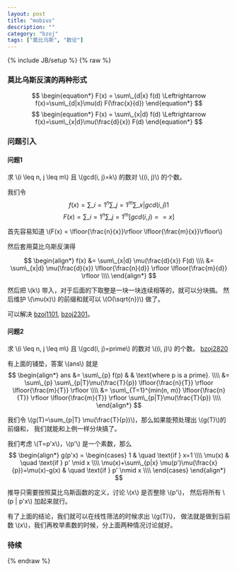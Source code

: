 ```yaml
---
layout: post
title: "mobius"
description: ""
category: "bzoj"
tags: ["莫比乌斯", "数论"]
---
```

{% include JB/setup %}
{% raw %}

### 莫比乌斯反演的两种形式

$$ \begin{equation*} F(x) = \sum\_{d|x} f(d) \Leftrightarrow f(x)=\sum\_{d|x}\mu(d) F(\frac{x}{d}) \end{equation*} $$
$$ \begin{equation*} F(x) = \sum\_{x|d} f(d) \Leftrightarrow f(x)=\sum\_{x|d}\mu(\frac{d}{x}) F(d) \end{equation*} $$


### 问题引入
#### 问题1
求 \\(i \leq n, j \leq m\\) 且 \\(gcd(i, j)=k\\) 的数对 \\((i, j)\\) 的个数。

我们令
$$ \begin{equation*} f(x) = \sum\_{i=1}^{n} \sum\_{j=1}^{m} \sum\_{x | gcd(i, j)} 1 \end{equation*} $$
$$ \begin{equation*} F(x) = \sum\_{i=1}^{n} \sum\_{j=1}^{m} [gcd(i, j) == x] \end{equation*} $$

首先容易知道 \\(F(x) = \lfloor{\frac{n}{x}}\rfloor \lfloor{\frac{m}{x}}\rfloor\\)

然后套用莫比乌斯反演得

$$ \begin{align*} 
f(x) &= \sum\_{x|d} \mu(\frac{d}{x}) F(d) \\\\
     &= \sum\_{x|d} \mu(\frac{d}{x}) \lfloor{\frac{n}{d}} \rfloor \lfloor{\frac{m}{d}} \rfloor \\\\
\end{align*} $$

然后把 \\(k\\) 带入，对于后面的下取整是一块一块连续相等的，就可以分块搞。
然后维护 \\(\mu(x)\\) 的前缀和就可以 \\(O(\sqrt{n})\\) 做了。

可以解决 [bzoj1101][1], [bzoj2301][2]。

#### 问题2
求 \\(i \leq n, j \leq m\\) 且 \\(gcd(i, j)=prime\\) 的数对 \\((i, j)\\) 的个数。
[bzoj2820][3]

有上面的铺垫，答案 \\(ans\\) 就是
$$ \begin{align*}
ans &= \sum\_{p} f(p) & & \text{where p is a prime}. \\\\
    &= \sum\_{p} \sum\_{p|T}\mu(\frac{T}{p}) \lfloor{\frac{n}{T}} \rfloor \lfloor{\frac{m}{T}} \rfloor \\\\
    &= \sum\_{T=1}^{min(n, m)} \lfloor{\frac{n}{T}} \rfloor \lfloor{\frac{m}{T}} \rfloor  \sum\_{p|T}\mu(\frac{T}{p})  \\\\
\end{align*} $$

我们令 \\(g(T)=\sum\_{p|T} \mu(\frac{T}{p})\\)，那么如果能预处理出 \\(g(T)\\)的前缀和，
我们就能和上例一样分块搞了。

我们考虑 \\(T=p'x\\)，\\(p'\\) 是一个素数，那么
$$ \begin{align*}
g(p'x) =
	\begin{cases}
	1         & \quad \text{if } x=1  \\\\
	\mu(x)    & \quad \text{if } p' \mid x \\\\
	\mu(x)+\sum\_{p|x} \mu(p')\mu(\frac{x}{p})=\mu(x)-g(x)    & \quad \text{if } p' \nmid x \\\\
	\end{cases}
\end{align*} $$

推导只需要按照莫比乌斯函数的定义，讨论 \\(x\\) 是否整除 \\(p'\\)，
然后将所有 \\(p | p'x\\) 加起来就行。

有了上面的结论，我们就可以在线性筛法的时候求出 \\(g(T)\\)，
做法就是做到当前数 \\(x\\)，我们再枚举素数的时候，分上面两种情况讨论就好。

### 待续

[1]: http://www.lydsy.com/JudgeOnline/problem.php?id=1101
[2]: http://www.lydsy.com/JudgeOnline/problem.php?id=2301
[3]: http://www.lydsy.com/JudgeOnline/problem.php?id=2820

{% endraw %}

